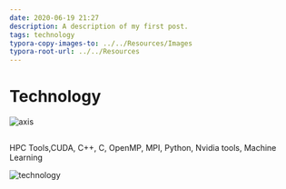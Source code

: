 ```yaml
---
date: 2020-06-19 21:27
description: A description of my first post.
tags: technology
typora-copy-images-to: ../../Resources/Images
typora-root-url: ../../Resources
---
```

# Technology


![axis](/Images/banner-axis-nx3000.jpg)



##         

HPC Tools,CUDA, C++, C, OpenMP, MPI, Python, Nvidia tools, Machine Learning
  
 
  
  
  
![technology](/Images/krull.png)



